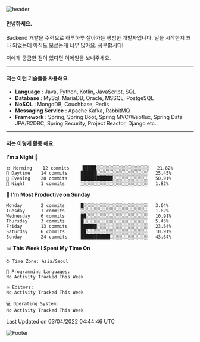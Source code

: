 ![header](https://capsule-render.vercel.app/api?type=waving&color=gradient&height=250&section=header&text=Wondeok%20Kang&fontSize=60&animation=fadeIn&fontAlignY=38&desc=a.k.a.%20Wade%2C%20Deogicorgi%20&descAlignY=61&descAlign=66&descSize=25&customColorList=4)



#### 안녕하세요. 
Backend 개발을 주력으로 하루하루 살아가는 평범한 개발자입니다.
일을 시작한지 꽤나 되었는데 아직도 모르는게 너무 많아요. 공부합시다!

저에게 궁금한 점이 있다면 이메일을 보내주세요. 

---

#### 저는 이런 기술들을 사용해요.

- **Language** : Java, Python, Kotlin, JavaScript, SQL
- **Database** : MySql, MariaDB, Oracle, MSSQL, PostgeSQL
- **NoSQL** : MongoDB, Couchbase, Redis
- **Messaging Service** : Apache Kafka, RabbitMQ
- **Framework** : Spring, Spring Boot, Spring MVC/Webflux, Spring Data JPA/R2DBC, Spring Security, Project Reactor, Django etc..

---

#### 저는 이렇게 활동 해요.

<!--START_SECTION:waka-->


**I'm a Night 🦉** 

```text
🌞 Morning    12 commits     █████░░░░░░░░░░░░░░░░░░░░   21.82% 
🌆 Daytime    14 commits     ██████░░░░░░░░░░░░░░░░░░░   25.45% 
🌃 Evening    28 commits     ████████████░░░░░░░░░░░░░   50.91% 
🌙 Night      1 commits      ░░░░░░░░░░░░░░░░░░░░░░░░░   1.82%

```
📅 **I'm Most Productive on Sunday** 

```text
Monday       2 commits      █░░░░░░░░░░░░░░░░░░░░░░░░   3.64% 
Tuesday      1 commits      ░░░░░░░░░░░░░░░░░░░░░░░░░   1.82% 
Wednesday    6 commits      ██░░░░░░░░░░░░░░░░░░░░░░░   10.91% 
Thursday     3 commits      █░░░░░░░░░░░░░░░░░░░░░░░░   5.45% 
Friday       13 commits     ██████░░░░░░░░░░░░░░░░░░░   23.64% 
Saturday     6 commits      ██░░░░░░░░░░░░░░░░░░░░░░░   10.91% 
Sunday       24 commits     ███████████░░░░░░░░░░░░░░   43.64%

```


📊 **This Week I Spent My Time On** 

```text
⌚︎ Time Zone: Asia/Seoul

💬 Programming Languages: 
No Activity Tracked This Week

🔥 Editors: 
No Activity Tracked This Week

💻 Operating System: 
No Activity Tracked This Week

```


 Last Updated on 03/04/2022 04:44:46 UTC
<!--END_SECTION:waka-->

![Footer](https://capsule-render.vercel.app/api?type=waving&color=auto&height=200&section=footer&&customColorList=4)
<!--
**deogicorgi/deogicorgi** is a ✨ _special_ ✨ repository because its `README.md` (this file) appears on your GitHub profile.

Here are some ideas to get you started:

- 🔭 I’m currently working on ...
- 🌱 I’m currently learning ...
- 👯 I’m looking to collaborate on ...
- 🤔 I’m looking for help with ...
- 💬 Ask me about ...
- 📫 How to reach me: ...
- 😄 Pronouns: ...
- ⚡ Fun fact: ...
-->
